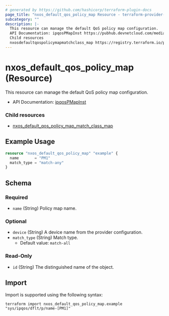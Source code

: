 ```yaml
---
# generated by https://github.com/hashicorp/terraform-plugin-docs
page_title: "nxos_default_qos_policy_map Resource - terraform-provider-nxos"
subcategory: ""
description: |-
  This resource can manage the default QoS policy map configuration.
  API Documentation: ipqosPMapInst https://pubhub.devnetcloud.com/media/dme-docs-10-2-2/docs/Qos/ipqos:PMapInst/
  Child resources
  nxosdefaultqospolicymapmatchclass_map https://registry.terraform.io/providers/netascode/nxos/latest/docs/resources/default_qos_policy_map_match_class_map
---
```


# nxos_default_qos_policy_map (Resource)

This resource can manage the default QoS policy map configuration.

- API Documentation: [ipqosPMapInst](https://pubhub.devnetcloud.com/media/dme-docs-10-2-2/docs/Qos/ipqos:PMapInst/)

### Child resources

- [nxos_default_qos_policy_map_match_class_map](https://registry.terraform.io/providers/netascode/nxos/latest/docs/resources/default_qos_policy_map_match_class_map)

## Example Usage

```terraform
resource "nxos_default_qos_policy_map" "example" {
  name       = "PM1"
  match_type = "match-any"
}
```

<!-- schema generated by tfplugindocs -->
## Schema

### Required

- `name` (String) Policy map name.

### Optional

- `device` (String) A device name from the provider configuration.
- `match_type` (String) Match type.
  - Default value: `match-all`

### Read-Only

- `id` (String) The distinguished name of the object.

## Import

Import is supported using the following syntax:

```shell
terraform import nxos_default_qos_policy_map.example "sys/ipqos/dflt/p/name-[PM1]"
```
